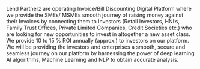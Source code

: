 Lend Partnerz are operating Invoice/Bill Discounting Digital Platform where we provide the SMEs/ MSMEs smooth journey of raising money against their Invoices by connecting them to Investors (Retail Investors, HNI’s, Family Trust Offices, Private Limited Companies, Credit Societies etc.) who are looking for new opportunities to invest in altogether a new asset class. We provide 10 to 15 % ROI annually (approx.) to investors on our platform.  We will be providing the investors and enterprises a smooth, secure and seamless journey on our platform by harnessing the power of deep learning AI algorithms, Machine Learning and NLP to obtain accurate analysis.
